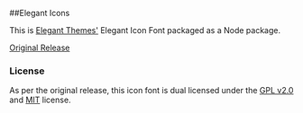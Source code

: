 ##Elegant Icons

This is [Elegant Themes'](http://www.elegantthemes.com/) Elegant Icon Font packaged as a Node package.

[Original Release](http://www.elegantthemes.com/blog/resources/elegant-icon-font)

### License

As per the original release, this icon font is dual licensed under the [GPL v2.0](http://www.gnu.org/licenses/gpl-2.0.html) and [MIT](http://opensource.org/licenses/MIT) license.
